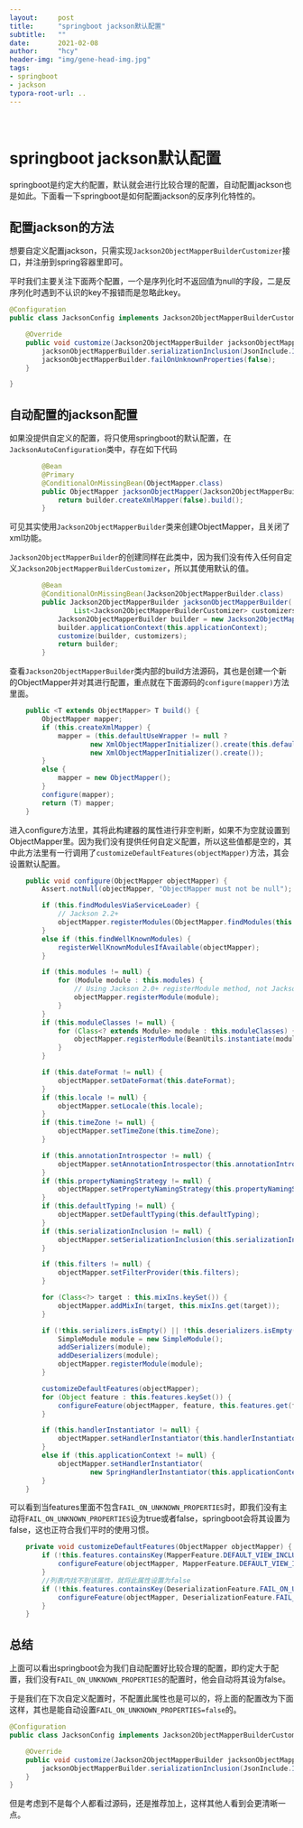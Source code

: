 ```yaml
---
layout:     post
title:      "springboot jackson默认配置"
subtitle:   ""
date:       2021-02-08
author:     "hcy"
header-img: "img/gene-head-img.jpg"
tags:
- springboot
- jackson
typora-root-url: ..
---
```


​	

# springboot jackson默认配置



​		springboot是约定大约配置，默认就会进行比较合理的配置，自动配置jackson也是如此。下面看一下springboot是如何配置jackson的反序列化特性的。



## 配置jackson的方法

​		想要自定义配置jackson，只需实现`Jackson2ObjectMapperBuilderCustomizer`接口，并注册到spring容器里即可。

平时我们主要关注下面两个配置，一个是序列化时不返回值为null的字段，二是反序列化时遇到不认识的key不报错而是忽略此key。

```java
@Configuration
public class JacksonConfig implements Jackson2ObjectMapperBuilderCustomizer {

    @Override
    public void customize(Jackson2ObjectMapperBuilder jacksonObjectMapperBuilder) {
        jacksonObjectMapperBuilder.serializationInclusion(JsonInclude.Include.NON_NULL);
        jacksonObjectMapperBuilder.failOnUnknownProperties(false);
    }

}
```



## 自动配置的jackson配置

如果没提供自定义的配置，将只使用springboot的默认配置，在`JacksonAutoConfiguration`类中，存在如下代码

```java
		@Bean
		@Primary
		@ConditionalOnMissingBean(ObjectMapper.class)
		public ObjectMapper jacksonObjectMapper(Jackson2ObjectMapperBuilder builder) {
			return builder.createXmlMapper(false).build();
		}
```

可见其实使用`Jackson2ObjectMapperBuilder`类来创建ObjectMapper，且关闭了xml功能。





`Jackson2ObjectMapperBuilder`的创建同样在此类中，因为我们没有传入任何自定义`Jackson2ObjectMapperBuilderCustomizer`，所以其使用默认的值。

```java
		@Bean
		@ConditionalOnMissingBean(Jackson2ObjectMapperBuilder.class)
		public Jackson2ObjectMapperBuilder jacksonObjectMapperBuilder(
				List<Jackson2ObjectMapperBuilderCustomizer> customizers) {
			Jackson2ObjectMapperBuilder builder = new Jackson2ObjectMapperBuilder();
			builder.applicationContext(this.applicationContext);
			customize(builder, customizers);
			return builder;
		}
```



查看`Jackson2ObjectMapperBuilder`类内部的build方法源码，其也是创建一个新的ObjectMapper并对其进行配置，重点就在下面源码的`configure(mapper)`方法里面。

```java
	public <T extends ObjectMapper> T build() {
		ObjectMapper mapper;
		if (this.createXmlMapper) {
			mapper = (this.defaultUseWrapper != null ?
					new XmlObjectMapperInitializer().create(this.defaultUseWrapper) :
					new XmlObjectMapperInitializer().create());
		}
		else {
			mapper = new ObjectMapper();
		}
		configure(mapper);
		return (T) mapper;
	}
```



​		进入configure方法里，其将此构建器的属性进行非空判断，如果不为空就设置到ObjectMapper里。因为我们没有提供任何自定义配置，所以这些值都是空的，其中此方法里有一行调用了`customizeDefaultFeatures(objectMapper)`方法，其会设置默认配置。

```java
	public void configure(ObjectMapper objectMapper) {
		Assert.notNull(objectMapper, "ObjectMapper must not be null");

		if (this.findModulesViaServiceLoader) {
			// Jackson 2.2+
			objectMapper.registerModules(ObjectMapper.findModules(this.moduleClassLoader));
		}
		else if (this.findWellKnownModules) {
			registerWellKnownModulesIfAvailable(objectMapper);
		}

		if (this.modules != null) {
			for (Module module : this.modules) {
				// Using Jackson 2.0+ registerModule method, not Jackson 2.2+ registerModules
				objectMapper.registerModule(module);
			}
		}
		if (this.moduleClasses != null) {
			for (Class<? extends Module> module : this.moduleClasses) {
				objectMapper.registerModule(BeanUtils.instantiate(module));
			}
		}

		if (this.dateFormat != null) {
			objectMapper.setDateFormat(this.dateFormat);
		}
		if (this.locale != null) {
			objectMapper.setLocale(this.locale);
		}
		if (this.timeZone != null) {
			objectMapper.setTimeZone(this.timeZone);
		}

		if (this.annotationIntrospector != null) {
			objectMapper.setAnnotationIntrospector(this.annotationIntrospector);
		}
		if (this.propertyNamingStrategy != null) {
			objectMapper.setPropertyNamingStrategy(this.propertyNamingStrategy);
		}
		if (this.defaultTyping != null) {
			objectMapper.setDefaultTyping(this.defaultTyping);
		}
		if (this.serializationInclusion != null) {
			objectMapper.setSerializationInclusion(this.serializationInclusion);
		}

		if (this.filters != null) {
			objectMapper.setFilterProvider(this.filters);
		}

		for (Class<?> target : this.mixIns.keySet()) {
			objectMapper.addMixIn(target, this.mixIns.get(target));
		}

		if (!this.serializers.isEmpty() || !this.deserializers.isEmpty()) {
			SimpleModule module = new SimpleModule();
			addSerializers(module);
			addDeserializers(module);
			objectMapper.registerModule(module);
		}

		customizeDefaultFeatures(objectMapper);
		for (Object feature : this.features.keySet()) {
			configureFeature(objectMapper, feature, this.features.get(feature));
		}

		if (this.handlerInstantiator != null) {
			objectMapper.setHandlerInstantiator(this.handlerInstantiator);
		}
		else if (this.applicationContext != null) {
			objectMapper.setHandlerInstantiator(
					new SpringHandlerInstantiator(this.applicationContext.getAutowireCapableBeanFactory()));
		}
	}
```





​		可以看到当features里面不包含`FAIL_ON_UNKNOWN_PROPERTIES`时，即我们没有主动将`FAIL_ON_UNKNOWN_PROPERTIES`设为true或者false，springboot会将其设置为false，这也正符合我们平时的使用习惯。

```java
	private void customizeDefaultFeatures(ObjectMapper objectMapper) {
		if (!this.features.containsKey(MapperFeature.DEFAULT_VIEW_INCLUSION)) {
			configureFeature(objectMapper, MapperFeature.DEFAULT_VIEW_INCLUSION, false);
		}
        //列表内找不到该属性，就将此属性设置为false
		if (!this.features.containsKey(DeserializationFeature.FAIL_ON_UNKNOWN_PROPERTIES)) {
			configureFeature(objectMapper, DeserializationFeature.FAIL_ON_UNKNOWN_PROPERTIES, false);
		}
	}
```





## 总结

​		上面可以看出springboot会为我们自动配置好比较合理的配置，即约定大于配置，我们没有`FAIL_ON_UNKNOWN_PROPERTIES`的配置时，他会自动将其设为false。

​		于是我们在下次自定义配置时，不配置此属性也是可以的，将上面的配置改为下面这样，其也是能自动设置`FAIL_ON_UNKNOWN_PROPERTIES=false`的。

```java
@Configuration
public class JacksonConfig implements Jackson2ObjectMapperBuilderCustomizer {

    @Override
    public void customize(Jackson2ObjectMapperBuilder jacksonObjectMapperBuilder) {
        jacksonObjectMapperBuilder.serializationInclusion(JsonInclude.Include.NON_NULL);
    }
}
```

​		但是考虑到不是每个人都看过源码，还是推荐加上，这样其他人看到会更清晰一点。


